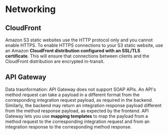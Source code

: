 # Networking

## CloudFront

Amazon S3 static websites use the HTTP protocol only and you cannot enable HTTPS. To enable HTTPS connections to your S3 static website, use an Amazon **CloudFront distribution configured with an SSL/TLS certificate**. This will ensure that connections between clients and the CloudFront distribution are encrypted in-transit.

## API Gateway

Data trasnformation: API Gateway does not support SOAP APIs. An API's method request can take a payload in a different format from the corresponding integration request payload, as required in the backend. Similarly, the backend may return an integration response payload different from the method response payload, as expected by the frontend. API Gateway lets you use **mapping templates** to map the payload from a method request to the corresponding integration request and from an integration response to the corresponding method response.